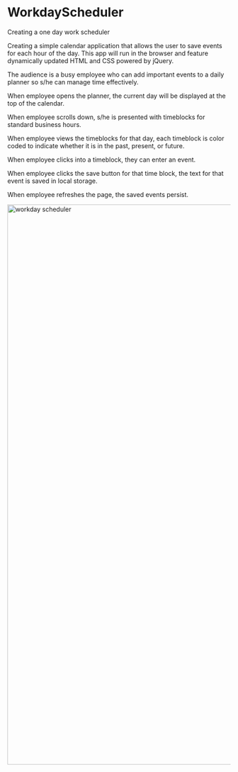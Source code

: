 # WorkdayScheduler
Creating a one day work scheduler


Creating a simple calendar application that allows the user to save events for each hour of the day. This app will run in the browser and feature dynamically updated HTML and CSS powered by jQuery.

The audience is a busy employee who can add important events to a daily planner so s/he can manage time effectively.

When employee opens the planner, the current day will be displayed at the top of the calendar.

When employee scrolls down, s/he is presented with timeblocks for standard business hours.

When employee views the timeblocks for that day, each timeblock is color coded to indicate
whether it is in the past, present, or future.

When employee clicks into a timeblock, they can enter an event.

When employee clicks the save button for that time block, the text for that event is saved in local storage.

When employee refreshes the page, the saved events persist.

<img width="1264" alt="workday scheduler" src="https://user-images.githubusercontent.com/56511238/73620334-84c02100-4685-11ea-9d90-ecbcaaa98243.png">
